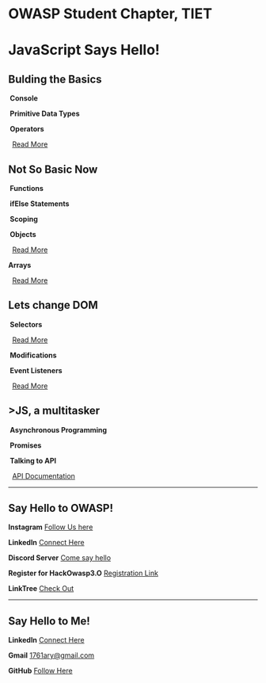 # OWASP Student Chapter, TIET

# JavaScript Says Hello!

## Bulding the Basics

**&nbsp;Console**

**&nbsp;Primitive Data Types**

**&nbsp;Operators**

&nbsp;&nbsp;[Read More](https://developer.mozilla.org/en-US/docs/Web/JavaScript/Guide/Expressions_and_Operators)

## Not So Basic Now

**&nbsp;Functions**

**&nbsp;ifElse Statements**

**&nbsp;Scoping**

**&nbsp;Objects**

&nbsp;&nbsp;[Read More](https://developer.mozilla.org/en-US/docs/Web/JavaScript/Reference/Global_Objects/Object)

**Arrays**

&nbsp;&nbsp;[Read More](https://developer.mozilla.org/en-US/docs/Web/JavaScript/Reference/Global_Objects/Array)

## Lets change DOM

**&nbsp;Selectors**

&nbsp;&nbsp;[Read More](https://www.w3schools.com/cssref/css_selectors.asp)

**&nbsp;Modifications**

**&nbsp;Event Listeners**

&nbsp;&nbsp;[Read More](https://www.w3schools.com/jsref/dom_obj_event.asp)

## >JS, a multitasker

**&nbsp;Asynchronous Programming**

**&nbsp;Promises**

**&nbsp;Talking to API**

&nbsp;&nbsp;[API Documentation](https://rickandmortyapi.com/documentation/#character)

---

## Say Hello to OWASP!

**Instagram** [Follow Us here](https://www.instagram.com/owasp_tiet/?hl=en)

**LinkedIn** [Connect Here](https://www.linkedin.com/company/owasp-tiet)

**Discord Server** [Come say hello](https://discord.gg/Qjj8prn)

**Register for HackOwasp3.O** [Registration Link](https://hackowasp.live/)

**LinkTree** [Check Out](https://linktr.ee/owaspThapar)

---

## Say Hello to Me!

**LinkedIn** [Connect Here](www.linkedin.com/in/aryaman-grover-77209b1a5/)

**Gmail** 1761ary@gmail.com

**GitHub** [Follow Here](https://github.com/Aryaman1706)
